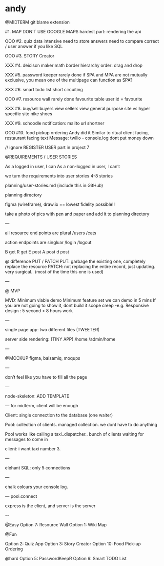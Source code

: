 # andy

@MIDTERM
git blame extension

#1. MAP
DON’T USE GOOGLE MAPS
hardest part: rendering the api

OOO #2. quiz
data intensive
need to store answers
need to compare correct / user answer
if you like SQL

OOO #3. STORY Creator

XXX #4. deicison maker
math
border hierarchy
order: drag and drop

XXX #5. password keeper
rarely done
if SPA and MPA are not mutually exclusive, you mean one of the multipage can function as SPA?

XXX #6. smart todo list
short circuiting

OOO #7. resource wall
rarely done
favourite table
user id = favourite

XXX #8. buy/sell
buyers view
sellers view
general purpose site vs hyper specific site
nike shoes

XXX #9. schoodle
notification: mailto
url shortner

OOO #10. food pickup ordering
Andy did it
Similar to ritual
client facing, restaurant facing
text Message: twilio - console.log
dont put money down

// ignore REGISTER USER part in project 7

@REQUIREMENTS / USER STORIES

As a logged in user, I can
As a non-logged in user, I can’t

we turn the requirements into user stories
4-8 stories

planning/user-stories.md (include this in GitHub)

planning directory

figma (wireframe), draw.io == lowest fidelity possible!!

take a photo of pics with pen and paper and add it to planning directory

—

all resource end points are plural
/users /cats

action endpoints are singluar
/login /logout

B get
R get
E post
A post
d post

@ difference PUT / PATCH
PUT: garbage the existing one, completely replace the resource
PATCH: not replacing the entire record, just updating. very surgical.. (most of the time this one is used)

—

@ MVP

MVD: Minimum viable demo
Minimum feature set we can demo in 5 mins
If you are not going to show it, dont build it
scope creep
-e.g. Responsive design : 5 second < 8 hours work

—

single page app: two different files (TWEETER)

server side rendering: (TINY APP)
/home
/admin/home

—

@MOCKUP
figma, balsamiq, moqups

—

don’t feel like you have to fill all the page

—

node-skeleton: ADD TEMPLATE

—
for midterm, client will be enough

Client: single connection to the database (one waiter)

Pool: collection of clients. managed collection. we dont have to do anything

Pool works like calling a taxi..dispatcher..
bunch of clients waiting for messages to come in

client: i want taxi number 3.

—

elehant SQL: only 5 connections

—

chalk colours your console log.

—
pool.connect

express is the client, and server is the server

--

@Easy
Option 7: Resource Wall
Option 1: Wiki Map

@Fun

Option 2: Quiz App
Option 3: Story Creator
Option 10: Food Pick-up Ordering

@hard
Option 5: PasswordKeepR
Option 6: Smart TODO List
